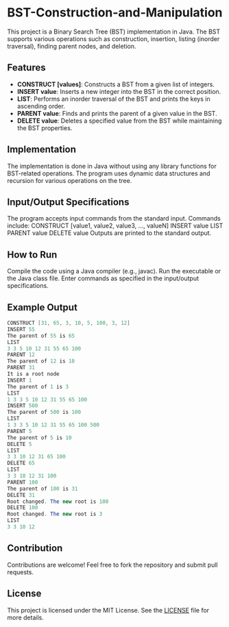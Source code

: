 # BST-Construction-and-Manipulation
This project is a Binary Search Tree (BST) implementation in Java. The BST supports various operations such as construction, insertion, listing (inorder traversal), finding parent nodes, and deletion.
## Features
- **CONSTRUCT [values]**: Constructs a BST from a given list of integers.
- **INSERT value**: Inserts a new integer into the BST in the correct position.
- **LIST**: Performs an inorder traversal of the BST and prints the keys in ascending order.
- **PARENT value**: Finds and prints the parent of a given value in the BST.
- **DELETE value**: Deletes a specified value from the BST while maintaining the BST properties.
## Implementation
The implementation is done in Java without using any library functions for BST-related operations. The program uses dynamic data structures and recursion for various operations on the tree.
## Input/Output Specifications
The program accepts input commands from the standard input.
Commands include:
CONSTRUCT [value1, value2, value3, ..., valueN]
INSERT value
LIST
PARENT value
DELETE value
Outputs are printed to the standard output.
## How to Run
Compile the code using a Java compiler (e.g., javac).
Run the executable or the Java class file.
Enter commands as specified in the input/output specifications.
## Example Output
```java
CONSTRUCT [31, 65, 3, 10, 5, 100, 3, 12]
INSERT 55
The parent of 55 is 65
LIST
3 3 5 10 12 31 55 65 100
PARENT 12
The parent of 12 is 10
PARENT 31
It is a root node
INSERT 1
The parent of 1 is 3
LIST
1 3 3 5 10 12 31 55 65 100
INSERT 500
The parent of 500 is 100
LIST
1 3 3 5 10 12 31 55 65 100 500
PARENT 5
The parent of 5 is 10
DELETE 5
LIST
3 3 10 12 31 65 100
DELETE 65
LIST
3 3 10 12 31 100
PARENT 100
The parent of 100 is 31
DELETE 31
Root changed. The new root is 100
DELETE 100
Root changed. The new root is 3
LIST
3 3 10 12
```
## Contribution
Contributions are welcome! Feel free to fork the repository and submit pull requests.
## License
This project is licensed under the MIT License. See the [LICENSE](https://github.com/sancakerkan/BST-Construction-and-Manipulation/blob/main/LICENSE) file for more details.
